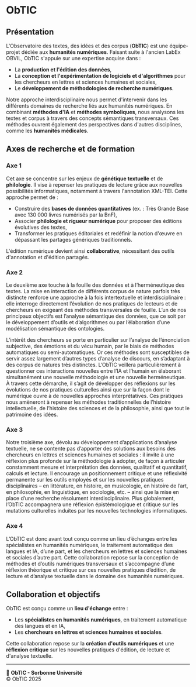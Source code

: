 # ObTIC

## Présentation
L'Observatoire des textes, des idées et des corpus (**ObTIC**) est une équipe-projet dédiée aux **humanités numériques**. Faisant suite à l'ancien LabEx OBVIL, ObTIC s'appuie sur une expertise acquise dans :

- La **production et l'édition des données**,
- La **conception et l'expérimentation de logiciels et d'algorithmes** pour les chercheurs en lettres et sciences humaines et sociales,
- Le **développement de méthodologies de recherche numériques**.

Notre approche interdisciplinaire nous permet d'intervenir dans les différents domaines de recherche liés aux humanités numériques. En combinant **méthodes d'IA** et **méthodes symboliques**, nous analysons les textes et corpus à travers des concepts sémantiques transversaux. Ces méthodes ouvrent également des perspectives dans d'autres disciplines, comme les **humanités médicales**.

## Axes de recherche et de formation
### Axe 1
Cet axe se concentre sur les enjeux de **génétique textuelle** et de **philologie**. Il vise à repenser les pratiques de lecture grâce aux nouvelles possibilités informatiques, notamment à travers l'annotation XML-TEI. Cette approche permet de :

- Construire des **bases de données quantitatives** (ex. : Très Grande Base avec 130 000 livres numérisés par la BnF),
- Associer **philologie et rigueur numérique** pour proposer des éditions évolutives des textes,
- Transformer les pratiques éditoriales et redéfinir la notion d'œuvre en dépassant les partages génériques traditionnels.

L'édition numérique devient ainsi **collaborative**, nécessitant des outils d'annotation et d'édition partagés.

### Axe 2
Le deuxième axe touche à la fouille des données et à l’herméneutique des textes. La mise en interaction de différents corpus de nature parfois très distincte renforce une approche à la fois intertextuelle et interdisciplinaire : elle interroge directement l’évolution de nos pratiques de lecteurs et de chercheurs en exigeant des méthodes transversales de fouille. L’un de nos principaux objectifs est l’analyse sémantique des données, que ce soit par le développement d’outils et d’algorithmes ou par l’élaboration d’une modélisation sémantique des ontologies.

L’intérêt des chercheurs se porte en particulier sur l’analyse de l’énonciation subjective, des émotions et du vécu humain, par le biais de méthodes automatiques ou semi-automatiques. Or ces méthodes sont susceptibles de servir assez largement d’autres types d’analyse de discours, en s’adaptant à des corpus de natures très distinctes. L’ObTIC veillera particulièrement à questionner ces interactions nouvelles entre l’IA et l’humain en élaborant simultanément une nouvelle méthodologie et une nouvelle herméneutique. À travers cette démarche, il s’agit de développer des réflexions sur les évolutions de nos pratiques culturelles ainsi que sur la façon dont le numérique ouvre à de nouvelles approches interprétatives. Ces pratiques nous amèneront à repenser les méthodes traditionnelles de l’histoire intellectuelle, de l’histoire des sciences et de la philosophie, ainsi que tout le patrimoine des idées.

### Axe 3
Notre troisième axe, dévolu au développement d’applications d’analyse textuelle, ne se contente pas d’apporter des solutions aux besoins des  chercheurs en lettres et sciences humaines et sociales : il invite à une réflexion plus profonde sur la méthodologie à adopter, de façon à articuler constamment mesure et interprétation des données, qualitatif et quantitatif, calculs et lecture. Il encourage un positionnement critique et une réflexivité permanente sur les outils employés et sur les nouvelles pratiques disciplinaires – en littérature, en histoire, en musicologie, en histoire de l’art, en philosophie, en linguistique, en sociologie, etc. – ainsi que la mise en place d’une recherche résolument interdisciplinaire. Plus globalement, l’ObTIC accompagnera une réflexion épistémologique et critique sur les mutations culturelles induites par les nouvelles technologies informatiques.


### Axe 4
L’ObTIC est donc avant tout conçu comme un lieu d’échanges entre les spécialistes en humanités numériques, le traitement automatique des langues et IA, d’une part, et les chercheurs en lettres et sciences humaines et sociales d’autre part. Cette collaboration repose sur la conception de méthodes et d’outils numériques transversaux et s’accompagne d’une réflexion théorique et critique sur ces nouvelles pratiques d’édition, de lecture et d’analyse textuelle dans le domaine des humanités numériques.

## Collaboration et objectifs
ObTIC est conçu comme un **lieu d'échange** entre :
- Les **spécialistes en humanités numériques**, en traitement automatique des langues et en IA,
- Les **chercheurs en lettres et sciences humaines et sociales**.

Cette collaboration repose sur la **création d'outils numériques** et une **réflexion critique** sur les nouvelles pratiques d'édition, de lecture et d'analyse textuelle.

---
📍 **ObTIC - Sorbonne Université**  
© ObTIC 2025

